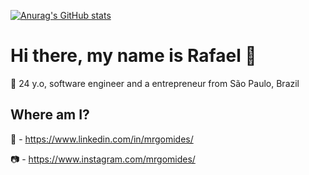 [![Anurag's GitHub stats](https://github-readme-stats.vercel.app/api?username=mrgomides)](https://github.com/anuraghazra/github-readme-stats)

# Hi there, my name is Rafael 🖖
👱 24 y.o, software engineer and a entrepreneur from São Paulo, Brazil

## Where am I?
📶 - https://www.linkedin.com/in/mrgomides/

📷 - https://www.instagram.com/mrgomides/

<!--
**mrgomides/mrgomides** is a ✨ _special_ ✨ repository because its `README.md` (this file) appears on your GitHub profile.

Here are some ideas to get you started:

- 🔭 I’m currently working on ...
- 🌱 I’m currently learning ...
- 👯 I’m looking to collaborate on ...
- 🤔 I’m looking for help with ...
- 💬 Ask me about ...
- 📫 How to reach me: ...
- 😄 Pronouns: ...
- ⚡ Fun fact: ...
-->
